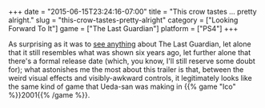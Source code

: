 +++
date = "2015-06-15T23:24:16-07:00"
title = "This crow tastes ... pretty alright."
slug = "this-crow-tastes-pretty-alright"
category = ["Looking Forward To It"]
game = ["The Last Guardian"]
platform = ["PS4"]
+++

As surprising as it was to <a href="http://www.vg247.com/2015/06/16/the-last-guardian-launching-in-2016/">see anything</a> about The Last Guardian, let alone that it still resembles what was shown six years ago, let further alone that there's a formal release date (which, you know, I'll still reserve some doubt for); what astonishes me the most about this trailer is that, between the weird visual effects and visibly-awkward controls, it legitimately looks like the same kind of game that Ueda-san was making in {{% game "Ico" %}}2001{{% /game %}}.